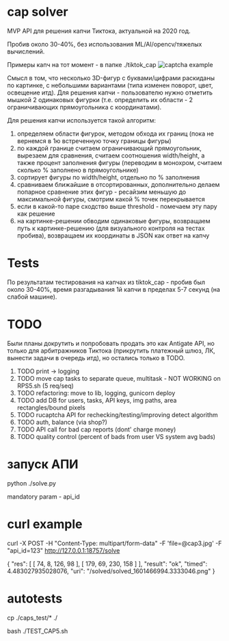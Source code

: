 # cap solver

MVP API для решения капчи Тиктока, актуальной на 2020 год. 

Пробив около 30-40%, без использования ML/AI/opencv/тяжелых вычислений.

Примеры капч на тот момент - в папке ./tiktok_cap 
![captcha example](https://raw.githubusercontent.com/moonsly/tiktok_cap_cv/main/cap.png)

Смысл в том, что несколько 3D-фигур с буквами/цифрами раскиданы по картинке, с небольшими вариантами (типа изменен поворот, цвет, освещение итд). Для решения капчи - пользователю нужно отметить мышкой 2 одинаковых фигурки (т.е. определить их области - 2 ограничивающих прямоугольника с координатами).

Для решения капчи используется такой алгоритм:
1) определяем области фигурок, методом обхода их границ (пока не вернемся в 1ю встреченную точку границы фигуры)
2) по каждой границе считаем ограничивающий прямоугольник, вырезаем для сравнения, считаем соотношения width/height, а также процент заполнения фигуры (переводим в монохром, считаем сколько % заполнено в прямоугольнике)
3) сортирует фигуры по width/height, отдельно по % заполнения
4) сравниваем ближайшие в отсортированных, дополнительно делаем попарное сравнение этих фигур - ресайзим меньшую до максимальной фигуры, смотрим какой % точек перекрывается
5) если в какой-то паре сходство выше threshold - помечаем эту пару как решение
6) на картинке-решении обводим одинаковые фигуры, возвращаем путь к картинке-решению (для визуального контроля на тестах пробива), возвращаем их координаты в JSON как ответ на капчу 

# Tests

По результатам тестирования на капчах из tiktok_cap - пробив был около 30-40%, время разгадывания 1й капчи в пределах 5-7 секунд (на слабой машине).

# TODO

Были планы докрутить и попробовать продать это как Antigate API, но только для арбитражников Тиктока (прикрутить платежный шлюз, ЛК, вынести задачи в очередь итд), но остались только в TODO.

1) TODO print -> logging
2) TODO move cap tasks to separate queue, multitask - NOT WORKING on RPS5.sh (5 req/seq)
3) TODO refactoring: move to lib, logging, gunicorn deploy
4) TODO add DB for users, tasks, API keys, img paths, area rectangles/bound pixels
5) TODO rucaptcha API for rechecking/testing/improving detect algorithm
6) TODO auth, balance (via shop?)
7) TODO API call for bad cap reports (dont' charge money)
8) TODO quality control (percent of bads from user VS system avg bads)

# запуск АПИ

python ./solve.py

mandatory param - api_id

# curl example 

curl -X POST -H "Content-Type: multipart/form-data"  -F 'file=@cap3.jpg' -F "api_id=123" http://127.0.0.1:18757/solve 

{
  "res": [
    [
      74, 8, 126, 98
    ], 
    [
      179, 69, 230, 158
    ]
  ], 
  "result": "ok", 
  "timed": 4.483027935028076, 
  "uri": "/solved/solved_1601466994.3333046.png"
}

# autotests

cp ./caps_test/* ./

bash ./TEST_CAP5.sh
